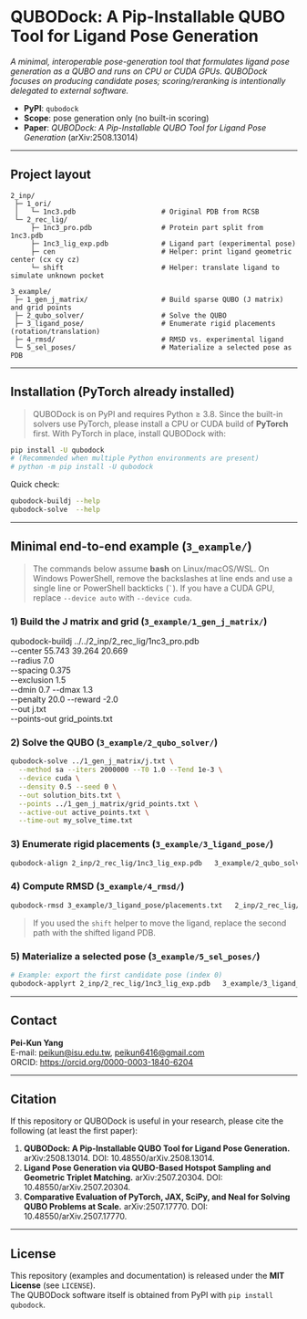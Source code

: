 # QUBODock: A Pip-Installable QUBO Tool for Ligand Pose Generation

*A minimal, interoperable pose-generation tool that formulates ligand pose generation as a QUBO and runs on CPU or CUDA GPUs. QUBODock focuses on producing candidate poses; scoring/reranking is intentionally delegated to external software.*

- **PyPI**: `qubodock`
- **Scope**: pose generation only (no built-in scoring)
- **Paper**: *QUBODock: A Pip-Installable QUBO Tool for Ligand Pose Generation* (arXiv:2508.13014)

---

## Project layout

```
2_inp/
 ├─ 1_ori/
 │   └─ 1nc3.pdb                     # Original PDB from RCSB
 └─ 2_rec_lig/
     ├─ 1nc3_pro.pdb                 # Protein part split from 1nc3.pdb
     ├─ 1nc3_lig_exp.pdb             # Ligand part (experimental pose)
     ├─ cen                          # Helper: print ligand geometric center (cx cy cz)
     └─ shift                        # Helper: translate ligand to simulate unknown pocket

3_example/
 ├─ 1_gen_j_matrix/                  # Build sparse QUBO (J matrix) and grid points
 ├─ 2_qubo_solver/                   # Solve the QUBO
 ├─ 3_ligand_pose/                   # Enumerate rigid placements (rotation/translation)
 ├─ 4_rmsd/                          # RMSD vs. experimental ligand
 └─ 5_sel_poses/                     # Materialize a selected pose as PDB
```

---

## Installation (PyTorch already installed)

> QUBODock is on PyPI and requires Python ≥ 3.8. Since the built-in solvers use PyTorch, please install a CPU or CUDA build of **PyTorch** first. With PyTorch in place, install QUBODock with:

```bash
pip install -U qubodock
# (Recommended when multiple Python environments are present)
# python -m pip install -U qubodock
```

Quick check:
```bash
qubodock-buildj --help
qubodock-solve  --help
```

---

## Minimal end-to-end example (`3_example/`)

> The commands below assume **bash** on Linux/macOS/WSL. On Windows PowerShell, remove the backslashes at line ends and use a single line or PowerShell backticks (`` ` ``). If you have a CUDA GPU, replace `--device auto` with `--device cuda`.

### 1) Build the J matrix and grid (`3_example/1_gen_j_matrix/`)

qubodock-buildj ../../2_inp/2_rec_lig/1nc3_pro.pdb \
  --center 55.743 39.264 20.669 \
  --radius 7.0 \
  --spacing 0.375 \
  --exclusion 1.5 \
  --dmin 0.7 --dmax 1.3 \
  --penalty 20.0 --reward -2.0 \
  --out j.txt \
  --points-out grid_points.txt

### 2) Solve the QUBO (`3_example/2_qubo_solver/`)

```bash
qubodock-solve ../1_gen_j_matrix/j.txt \
  --method sa --iters 2000000 --T0 1.0 --Tend 1e-3 \
  --device cuda \
  --density 0.5 --seed 0 \
  --out solution_bits.txt \
  --points ../1_gen_j_matrix/grid_points.txt \
  --active-out active_points.txt \
  --time-out my_solve_time.txt
```

### 3) Enumerate rigid placements (`3_example/3_ligand_pose/`)

```bash
qubodock-align 2_inp/2_rec_lig/1nc3_lig_exp.pdb   3_example/2_qubo_solver/active_points.txt   2_inp/2_rec_lig/1nc3_pro.pdb   --pair-tol 0.3 --tri-tol 0.3 --clash 1.6   --device auto   --placements-out 3_example/3_ligand_pose/placements.txt   --save-poses 3_example/3_ligand_pose/poses.pdb
```

### 4) Compute RMSD (`3_example/4_rmsd/`)

```bash
qubodock-rmsd 3_example/3_ligand_pose/placements.txt   2_inp/2_rec_lig/1nc3_lig_exp.pdb   2_inp/2_rec_lig/1nc3_lig_exp.pdb   --out 3_example/4_rmsd/placements_rmsd.txt
```

> If you used the `shift` helper to move the ligand, replace the second path with the shifted ligand PDB.

### 5) Materialize a selected pose (`3_example/5_sel_poses/`)

```bash
# Example: export the first candidate pose (index 0)
qubodock-applyrt 2_inp/2_rec_lig/1nc3_lig_exp.pdb   3_example/3_ligand_pose/placements.txt   --pose-index 0   --out 3_example/5_sel_poses/pose_0.pdb
```

---

## Contact

**Pei-Kun Yang**  
E-mail: <peikun@isu.edu.tw>, <peikun6416@gmail.com>  
ORCID: <https://orcid.org/0000-0003-1840-6204>

---

## Citation

If this repository or QUBODock is useful in your research, please cite the following (at least the first paper):

1. **QUBODock: A Pip-Installable QUBO Tool for Ligand Pose Generation.** arXiv:2508.13014. DOI: 10.48550/arXiv.2508.13014.  
2. **Ligand Pose Generation via QUBO-Based Hotspot Sampling and Geometric Triplet Matching.** arXiv:2507.20304. DOI: 10.48550/arXiv.2507.20304.  
3. **Comparative Evaluation of PyTorch, JAX, SciPy, and Neal for Solving QUBO Problems at Scale.** arXiv:2507.17770. DOI: 10.48550/arXiv.2507.17770.

---

## License

This repository (examples and documentation) is released under the **MIT License** (see `LICENSE`).  
The QUBODock software itself is obtained from PyPI with `pip install qubodock`.
